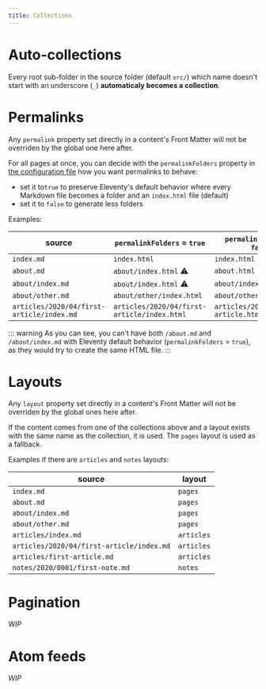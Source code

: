 ```yaml
---
title: Collections
---
```


# Auto-collections

Every root sub-folder in the source folder (default `src/`) which name doesn't start with an underscore (`_`) **automaticaly becomes a collection**.

# Permalinks

Any `permalink` property set directly in a content's Front Matter will not be overriden by the global one here after.

For all pages at once, you can decide with the `permalinkFolders` property in [the configuration file](../configuration/) how you want permalinks to behave:

- set it to`true` to preserve Eleventy's default behavior where every Markdown file becomes a folder and an `index.html` file (default)
- set it to `false` to generate less folders

Examples:

| source                                    | `permalinkFolders` = `true`                 | `permalinkFolders` = `false`          |
| ----------------------------------------- | ------------------------------------------- | ------------------------------------- |
| `index.md`                                | `index.html`                                | `index.html`                          |
| `about.md`                                | `about/index.html` &#x26A0;&#xFE0E;         | `about.html`                          |
| `about/index.md`                          | `about/index.html` &#x26A0;&#xFE0E;         | `about/index.html`                    |
| `about/other.md`                          | `about/other/index.html`                    | `about/other.html`                    |
| `articles/2020/04/first-article/index.md` | `articles/2020/04/first-article/index.html` | `articles/2020/04/first-article.html` |

::: warning
As you can see, you can't have both `/about.md` and `/about/index.md` with Eleventy default behavior (`permalinkFolders` = `true`), as they would try to create the same HTML file.
:::

# Layouts

Any `layout` property set directly in a content's Front Matter will not be overriden by the global ones here after.

If the content comes from one of the collections above and a layout exists with the same name as the collection, it is used. The `pages` layout is used as a fallback.

Examples if there are `articles` and `notes` layouts:

| source                                    | layout     |
| ----------------------------------------- | ---------- |
| `index.md`                                | `pages`    |
| `about.md`                                | `pages`    |
| `about/index.md`                          | `pages`    |
| `about/other.md`                          | `pages`    |
| `articles/index.md`                       | `articles` |
| `articles/2020/04/first-article/index.md` | `articles` |
| `articles/first-article.md`               | `articles` |
| `notes/2020/0001/first-note.md`           | `notes`    |

# Pagination

_WIP_

# Atom feeds

_WIP_
